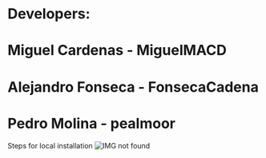 # Developers:

# Miguel Cardenas - MiguelMACD
# Alejandro Fonseca - FonsecaCadena
# Pedro Molina - pealmoor
 
 Steps for local installation
 ![IMG not found](img/Steps.jpg)